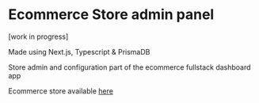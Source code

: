 # Ecommerce Store admin panel

[work in progress]

Made using Next.js, Typescript & PrismaDB

Store admin and configuration part of the ecommerce fullstack dashboard app

Ecommerce store available [here](https://github.com/botfinski/ecommerce-store)
